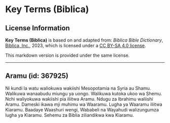 # Key Terms (Biblica)

## License Information

**Key Terms (Biblica)** is based on and adapted from: _Biblica Bible Dictionary_, [Biblica, Inc.](https://www.biblica.com/), 2023, which is licensed under a [CC BY-SA 4.0 license](https://creativecommons.org/licenses/by-sa/4.0/legalcode.en).

This markdown version is provided under the same license.



--------------------------------

## Aramu (id: 367925)

Ni kundi la watu waliokuwa wakiishi Mesopotamia na Syria au Shamu. Walikuwa wanaabudu miungu ya uongo. Walikuwa kutoka ukoo wa Shemu. Nchi waliyokuwa wakiishi pia iliitwa Aramu. Ndugu za Ibrahimu waliishi Aramu. Dameski ikawa mji muhimu wa Waaramu. Lugha ya Waaramu iliitwa Kiaramu. Baadaye Waashuri wengi, Wababeli na Wayahudi walizungumza lugha ya Kiaramu. Sehemu za Biblia ziliandikwa kwa Kiaramu.


